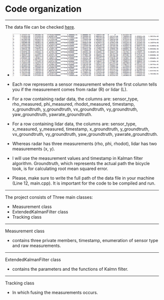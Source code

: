 # Code organization
---

[image1]: ./images/data.png "data"

[image1]: ./data.png "data"

The data file can be checked [here](obj_pose-laser-radar-synthetic-input.txt).

* ![alt text][image1]
* Each row represents a sensor measurement where the first column tells you if the measurement comes from radar (R) or lidar (L).

* For a row containing radar data, the columns are: sensor_type, rho_measured, phi_measured, rhodot_measured, timestamp, x_groundtruth, y_groundtruth, vx_groundtruth, vy_groundtruth, yaw_groundtruth, yawrate_groundtruth.

* For a row containing lidar data, the columns are: sensor_type, x_measured, y_measured, timestamp, x_groundtruth, y_groundtruth, vx_groundtruth, vy_groundtruth, yaw_groundtruth, yawrate_groundtruth.

* Whereas radar has three measurements (rho, phi, rhodot), lidar has two measurements (x, y).

* I will use the measurement values and timestamp in Kalman filter algorithm. Groundtruth, which represents the actual path the bicycle took, is for calculating root mean squared error.

* Please, make sure to write the full path of the data file in your machine (Line 12, main.cpp). It is important for the code to be compiled and run.

---
The project consists of Three main classes:
* Measurement class
* ExtendedKalmanFilter class
* Tracking class
---
Measurement class
* contains three private members, timestamp, enumeration of sensor type and raw measurements.
---
ExtendedKalmanFilter class
* contains the parameters and the functions of Kalmn filter.
--- 
Tracking class

* In which fusing the measurements occurs. 


